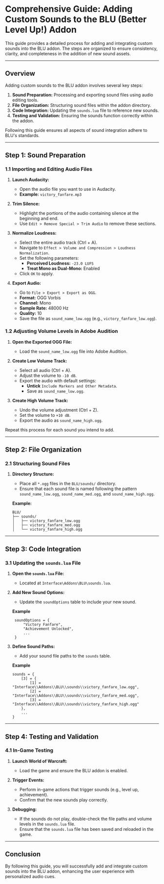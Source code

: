 # Comprehensive Guide: Adding Custom Sounds to the BLU (Better Level Up!) Addon

This guide provides a detailed process for adding and integrating custom sounds into the BLU addon. The steps are organized to ensure consistency, clarity, and completeness in the addition of new sound assets.

---

## Overview

Adding custom sounds to the BLU addon involves several key steps:
1. **Sound Preparation:** Processing and exporting sound files using audio editing tools.
2. **File Organization:** Structuring sound files within the addon directory.
3. **Code Integration:** Updating the `sounds.lua` file to reference new sounds.
4. **Testing and Validation:** Ensuring the sounds function correctly within the addon.

Following this guide ensures all aspects of sound integration adhere to BLU's standards.

---

## Step 1: Sound Preparation

### 1.1 Importing and Editing Audio Files

1. **Launch Audacity:**
   - Open the audio file you want to use in Audacity.
   - **Example:** `victory_fanfare.mp3`

2. **Trim Silence:**
   - Highlight the portions of the audio containing silence at the beginning and end.
   - Use `Edit > Remove Special > Trim Audio` to remove these sections.

3. **Normalize Loudness:**
   - Select the entire audio track (Ctrl + A).
   - Navigate to `Effect > Volume and Compression > Loudness Normalization`.
   - Set the following parameters:
     - **Perceived Loudness:** `-23.0 LUFS`
     - **Treat Mono as Dual-Mono:** Enabled
   - Click `OK` to apply.

4. **Export Audio:**
   - Go to `File > Export > Export as OGG`.
   - **Format:** OGG Vorbis
   - **Channel:** Mono
   - **Sample Rate:** 48000 Hz
   - **Quality:** 10
   - Save the file as `sound_name_low.ogg` (e.g., `victory_fanfare_low.ogg`).

### 1.2 Adjusting Volume Levels in Adobe Audition

1. **Open the Exported OGG File:**
   - Load the `sound_name_low.ogg` file into Adobe Audition.

2. **Create Low Volume Track:**
   - Select all audio (Ctrl + A).
   - Adjust the volume to `-10 dB`.
   - Export the audio with default settings:
     - **Untick** `Include Markers and Other Metadata`.
     - Save as `sound_name_low.ogg`.

3. **Create High Volume Track:**
   - Undo the volume adjustment (Ctrl + Z).
   - Set the volume to `+10 dB`.
   - Export the audio as `sound_name_high.ogg`.

Repeat this process for each sound you intend to add.

---

## Step 2: File Organization

### 2.1 Structuring Sound Files

1. **Directory Structure:**
   - Place all `*.ogg` files in the `BLU/sounds/` directory.
   - Ensure that each sound file is named following the pattern `sound_name_low.ogg`, `sound_name_med.ogg`, and `sound_name_high.ogg`.

   **Example:**

    ```
    BLU/
    ├── sounds/
    │   ├── victory_fanfare_low.ogg
    │   ├── victory_fanfare_med.ogg
    │   └── victory_fanfare_high.ogg
---

## Step 3: Code Integration

### 3.1 Updating the `sounds.lua` File

1. **Open the `sounds.lua` File:**
   - Located at `Interface\Addons\BLU\sounds.lua`.

2. **Add New Sound Options:**
   - Update the `soundOptions` table to include your new sound.

   **Example**
   ```
    soundOptions = {
        "Victory Fanfare",
        "Achievement Unlocked",
        ...
    }
3. **Define Sound Paths:**
   - Add your sound file paths to the `sounds` table.

    **Example**
    ```
    sounds = {
        [3] = {
            [1] = "Interface\\Addons\\BLU\\sounds\\victory_fanfare_low.ogg",
            [2] = "Interface\\Addons\\BLU\\sounds\\victory_fanfare_med.ogg",
            [3] = "Interface\\Addons\\BLU\\sounds\\victory_fanfare_high.ogg"
        },
        ...
    }
---

## Step 4: Testing and Validation

### 4.1 In-Game Testing

1. **Launch World of Warcraft:**
   - Load the game and ensure the BLU addon is enabled.

2. **Trigger Events:**
   - Perform in-game actions that trigger sounds (e.g., level up, achievement).
   - Confirm that the new sounds play correctly.

3. **Debugging:**
   - If the sounds do not play, double-check the file paths and volume levels in the `sounds.lua` file.
   - Ensure that the `sounds.lua` file has been saved and reloaded in the game.

---

## Conclusion

By following this guide, you will successfully add and integrate custom sounds into the BLU addon, enhancing the user experience with personalized audio cues.
